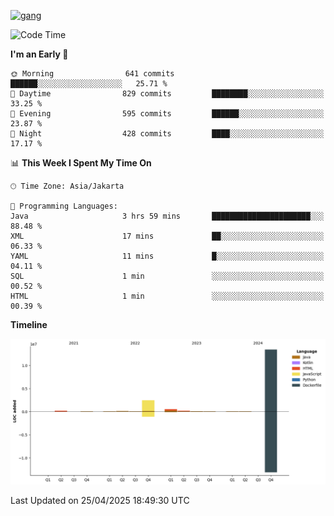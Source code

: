 <!-- [<img src='https://dev.karakun.com/assets/posts/2018-09-16-jc-java-article/3duke_suspects.jpg' alt='java'>](https://github.com/yeahbutstill) -->
[<img src='https://asset-2.tstatic.net/tribunnewswiki/foto/bank/images/Mozart.jpg' alt='gang'>](https://github.com/yeahbutstill)

<!--START_SECTION:waka-->
![Code Time](http://img.shields.io/badge/Code%20Time-3%2C221%20hrs%2045%20mins-blue)

**I'm an Early 🐤** 

```text
🌞 Morning                641 commits         ██████░░░░░░░░░░░░░░░░░░░   25.71 % 
🌆 Daytime                829 commits         ████████░░░░░░░░░░░░░░░░░   33.25 % 
🌃 Evening                595 commits         ██████░░░░░░░░░░░░░░░░░░░   23.87 % 
🌙 Night                  428 commits         ████░░░░░░░░░░░░░░░░░░░░░   17.17 % 
```


📊 **This Week I Spent My Time On** 

```text
🕑︎ Time Zone: Asia/Jakarta

💬 Programming Languages: 
Java                     3 hrs 59 mins       ██████████████████████░░░   88.48 % 
XML                      17 mins             ██░░░░░░░░░░░░░░░░░░░░░░░   06.33 % 
YAML                     11 mins             █░░░░░░░░░░░░░░░░░░░░░░░░   04.11 % 
SQL                      1 min               ░░░░░░░░░░░░░░░░░░░░░░░░░   00.52 % 
HTML                     1 min               ░░░░░░░░░░░░░░░░░░░░░░░░░   00.39 % 
```

**Timeline**

![Lines of Code chart](https://raw.githubusercontent.com/yeahbutstill/yeahbutstill/main/assets/bar_graph.png)


 Last Updated on 25/04/2025 18:49:30 UTC
<!--END_SECTION:waka-->
